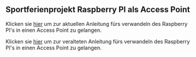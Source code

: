 ## Sportferienprojekt Raspberry PI als Access Point

Klicken sie [hier](https://github.com/Michael-Friedlos/Sportferienprojekt/blob/main/Anleitung%20(Up%20to%20Date).md) um zur aktuellen Anleitung fürs verwandeln des Raspberry PI's in einen Access Point zu gelangen.

Klicken sie [hier](https://github.com/Michael-Friedlos/Sportferienprojekt/blob/main/Anleitung%20(Veraltet).md) um zur veralteten Anleitung fürs verwandeln des Raspberry PI's in einen Access Point zu gelangen.
